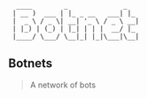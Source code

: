 ```text
  ____        _              _
 | __ )  ___ | |_ _ __   ___| |_
 |  _ \ / _ \| __| '_ \ / _ \ __|
 | |_) | (_) | |_| | | |  __/ |_
 |____/ \___/ \__|_| |_|\___|\__|
```

Botnets
-------

> A network of bots


